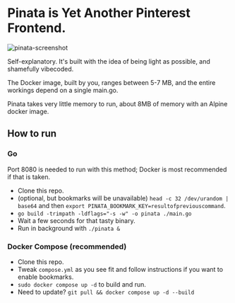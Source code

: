 # Pinata is Yet Another Pinterest Frontend.

<img src="https://codeberg.org/gigirassy/pinata/raw/branch/main/screenies/pinata.png" alt="pinata-screenshot">

Self-explanatory. It's built with the idea of being light as possible, and shamefully vibecoded.

The Docker image, built by you, ranges between 5-7 MB, and the entire workings depend on a single main.go.

Pinata takes very little memory to run, about 8MB of memory with an Alpine docker image.

## How to run

### Go

Port 8080 is needed to run with this method; Docker is most recommended if that is taken.

* Clone this repo.
* (optional, but bookmarks will be unavailable) ``head -c 32 /dev/urandom | base64`` and then ``export PINATA_BOOKMARK_KEY=resultofpreviouscommand``.
* ``go build -trimpath -ldflags="-s -w" -o pinata ./main.go``
* Wait a few seconds for that tasty binary.
* Run in background with ``./pinata &``

### Docker Compose (recommended)

* Clone this repo.
* Tweak ``compose.yml`` as you see fit and follow instructions if you want to enable bookmarks.
* ``sudo docker compose up -d`` to build and run.
* Need to update? ``git pull && docker compose up -d --build``
